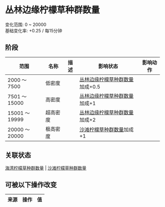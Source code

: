 # 丛林边缘柠檬草种群数量  
变化范围: 0 ~ 20000  
基础变化率: +0.25 / 每15分钟  
## 阶段  
范围  |  名称  |  描述  |  影响状态  |  影响动作  
----  |  ----  |  ----  |  ----  |  ----  
2000 ～ 7500  |  低密度  |    |  [丛林边缘柠檬草种群数量](LemonGrass_OutskirtsPop.md)加成+0.5  |    
7501 ～ 15000  |  高密度  |    |  [丛林边缘柠檬草种群数量](LemonGrass_OutskirtsPop.md)加成+1  |    
15001 ～ 19999  |  超高密度  |    |  [丛林边缘柠檬草种群数量](LemonGrass_OutskirtsPop.md)加成+2  |    
20000 ～ 20000  |  极高密度  |    |  [沙滩柠檬草种群数量](LemonGrass_BeachPop.md)加成+1  |    
## 关联状态  
[海湾柠檬草种群数量](LemonGrass_BayPop.md)  |  [沙滩柠檬草种群数量](LemonGrass_BeachPop.md)  
## 可被以下操作改变  
来源  |  操作  |  值  
----  |  ----  |  ----  
